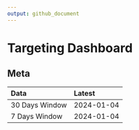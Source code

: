 ```yaml
---
output: github_document
---
```


# Targeting Dashboard



## Meta


|Data           |Latest     |
|:--------------|:----------|
|30 Days Window |2024-01-04 |
|7 Days Window  |2024-01-04 |
